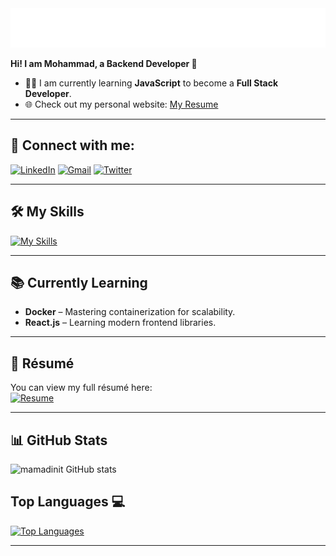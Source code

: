 
<div align="center">
    <img src="./header.svg" alt="Amir Alizadeh">
</div>


**Hi! I am Mohammad, a Backend Developer 🚀**

- 👨‍💻 I am currently learning **JavaScript** to become a **Full Stack Developer**.
- 🌐 Check out my personal website: [My Resume](https://mamadinit.github.io/resume)

---

## 🚀 Connect with me:
[![LinkedIn](https://user-images.githubusercontent.com/74541595/179397144-552658c1-0a28-46b5-be2b-3fbf85ace9d8.png)](https://www.linkedin.com/in/mohammadsjamal/)
[![Gmail](https://user-images.githubusercontent.com/74541595/179397245-37cdb849-4283-4f70-956c-f2e739e44401.png)](mailto:mohammad.s.jamal13@gmail.com)
[![Twitter](https://skillicons.dev/icons?i=twitter)](https://twitter.com/mamadinit)

---

## 🛠️ My Skills

[![My Skills](https://skillicons.dev/icons?i=py,js,flask,django,postgres,mysql,linux,git,github,docker)](https://skillicons.dev)

---

## 📚 Currently Learning
- **Docker** – Mastering containerization for scalability.
- **React.js** – Learning modern frontend libraries.

---


## 📄 Résumé

You can view my full résumé here:  
[![Resume](https://user-images.githubusercontent.com/74541595/180615167-4281c951-07e0-4350-be9b-63f8836b7f70.png)](https://mamadinit.github.io/resume/assets/pdf/resume.pdf)

---

## 📊 GitHub Stats

![mamadinit GitHub stats](https://github-readme-stats.vercel.app/api?username=mamadinit&show_icons=true&hide_title=true&count_private=true&theme=radical)



## Top Languages 💻

[![Top Languages](https://github-readme-stats.vercel.app/api/top-langs/?username=mamadinit&hide=html,css,scss,javascript&layout=compact)](https://github.com/mamadinit/)

---

